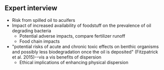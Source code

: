 ## Expert interview

* Risk from spilled oil to acuifers
* Impact of increased availability of foodstuff on the prevalence of oil degrading bacteria
    * Potential adverse impacts, compare fertilizer runoff
    * Food chain impacts
* "potential risks of acute and chronic toxic effects on benthic organisms and possibly less biodegradation once the oil is deposited" (Fitzpatrick et al. 2015)--vis a vis benefits of dispersion
    * Ethical implications of enhancing physical dispersion